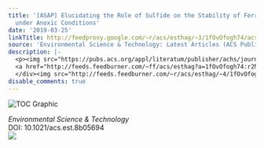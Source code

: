 ```yaml
---
title: '[ASAP] Elucidating the Role of Sulfide on the Stability of Ferrihydrite Colloids
  under Anoxic Conditions'
date: '2019-03-25'
linkTitle: http://feedproxy.google.com/~r/acs/esthag/~3/1fOvOfogh74/acs.est.8b05694
source: 'Environmental Science & Technology: Latest Articles (ACS Publications)'
description: |-
  <p><img src="https://pubs.acs.org/appl/literatum/publisher/achs/journals/content/esthag/0/esthag.ahead-of-print/acs.est.8b05694/20190325/images/medium/es-2018-05694p_0006.gif" alt="TOC Graphic"/></p><div><cite>Environmental Science & Technology</cite></div><div>DOI: 10.1021/acs.est.8b05694</div><div class="feedflare">
  <a href="http://feeds.feedburner.com/~ff/acs/esthag?a=1fOvOfogh74:r2NL0J2lf-U:yIl2AUoC8zA"><img src="http://feeds.feedburner.com/~ff/acs/esthag?d=yIl2AUoC8zA" border="0"></img></a>
  </div><img src="http://feeds.feedburner.com/~r/acs/esthag/~4/1fOvOfogh74" height="1" width="1" ...
disable_comments: true
---
```

<p><img src="https://pubs.acs.org/appl/literatum/publisher/achs/journals/content/esthag/0/esthag.ahead-of-print/acs.est.8b05694/20190325/images/medium/es-2018-05694p_0006.gif" alt="TOC Graphic"/></p><div><cite>Environmental Science & Technology</cite></div><div>DOI: 10.1021/acs.est.8b05694</div><div class="feedflare">
<a href="http://feeds.feedburner.com/~ff/acs/esthag?a=1fOvOfogh74:r2NL0J2lf-U:yIl2AUoC8zA"><img src="http://feeds.feedburner.com/~ff/acs/esthag?d=yIl2AUoC8zA" border="0"></img></a>
</div><img src="http://feeds.feedburner.com/~r/acs/esthag/~4/1fOvOfogh74" height="1" width="1" ...
